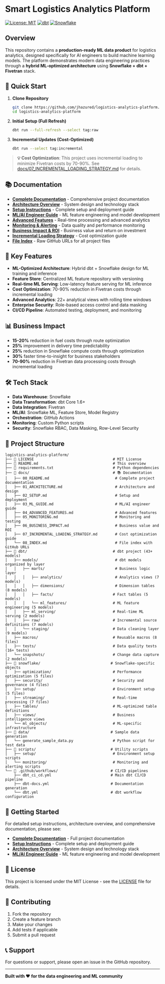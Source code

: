 # Smart Logistics Analytics Platform

[![License: MIT](https://img.shields.io/badge/License-MIT-yellow.svg)](https://opensource.org/licenses/MIT)
[![dbt](https://img.shields.io/badge/dbt-1.0+-orange.svg)](https://www.getdbt.com/)
[![Snowflake](https://img.shields.io/badge/Snowflake-Compatible-blue.svg)](https://www.snowflake.com/)

## Overview

This repository contains a **production-ready ML data product** for logistics analytics, designed specifically for AI engineers to build machine learning models. The platform demonstrates modern data engineering practices through a **hybrid ML-optimized architecture** using **Snowflake + dbt + Fivetran** stack.

## 🚀 Quick Start

1. **Clone Repository**
   ```bash
   git clone https://github.com/jhazured/logistics-analytics-platform.git
   cd logistics-analytics-platform
   ```

2. **Initial Setup (Full Refresh)**
   ```bash
   dbt run --full-refresh --select tag:raw
   ```

3. **Incremental Updates (Cost-Optimized)**
   ```bash
   dbt run --select tag:incremental
   ```

> **💡 Cost Optimization**: This project uses incremental loading to minimize Fivetran costs by 70-90%. See [docs/07_INCREMENTAL_LOADING_STRATEGY.md](docs/07_INCREMENTAL_LOADING_STRATEGY.md) for details.

## 📚 Documentation

- **[Complete Documentation](docs/00_README.md)** - Comprehensive project documentation
- **[Architecture Overview](docs/01_ARCHITECTURE.md)** - System design and technology stack
- **[Setup Instructions](docs/02_SETUP.md)** - Complete setup and deployment guide
- **[ML/AI Engineer Guide](docs/03_ML_GUIDE.md)** - ML feature engineering and model development
- **[Advanced Features](docs/04_ADVANCED_FEATURES.md)** - Real-time processing and advanced analytics
- **[Monitoring & Alerting](docs/05_MONITORING.md)** - Data quality and performance monitoring
- **[Business Impact & ROI](docs/06_BUSINESS_IMPACT.md)** - Business value and return on investment
- **[Incremental Loading Strategy](docs/07_INCREMENTAL_LOADING_STRATEGY.md)** - Cost optimization guide
- **[File Index](docs/08_INDEX.md)** - Raw GitHub URLs for all project files

## 🎯 Key Features

- **ML-Optimized Architecture**: Hybrid dbt + Snowflake design for ML training and inference
- **Feature Store**: Centralized ML feature repository with versioning
- **Real-time ML Serving**: Low-latency feature serving for ML inference
- **Cost Optimization**: 70-90% reduction in Fivetran costs through incremental loading
- **Advanced Analytics**: 22+ analytical views with rolling time windows
- **Enterprise Security**: Role-based access control and data masking
- **CI/CD Pipeline**: Automated testing, deployment, and monitoring

## 📊 Business Impact

- **15-20%** reduction in fuel costs through route optimization
- **25%** improvement in delivery time predictability
- **25%** reduction in Snowflake compute costs through optimization
- **30%** faster time-to-insight for business stakeholders
- **70-90%** reduction in Fivetran data processing costs through incremental loading

## 🛠️ Tech Stack

- **Data Warehouse**: Snowflake
- **Data Transformation**: dbt Core 1.6+
- **Data Integration**: Fivetran
- **ML/AI**: Snowflake ML, Feature Store, Model Registry
- **Orchestration**: GitHub Actions
- **Monitoring**: Custom Python scripts
- **Security**: Snowflake RBAC, Data Masking, Row-Level Security

## 📁 Project Structure

```
logistics-analytics-platform/
├── 📄 LICENSE                                    # MIT License
├── 📄 README.md                                  # This overview
├── 📄 requirements.txt                           # Python dependencies
├── 📁 docs/                                      # 📚 Documentation
│   ├── 00_README.md                              # Complete project documentation
│   ├── 01_ARCHITECTURE.md                        # Architecture and design
│   ├── 02_SETUP.md                               # Setup and deployment
│   ├── 03_ML_GUIDE.md                            # ML/AI engineer guide
│   ├── 04_ADVANCED_FEATURES.md                   # Advanced features
│   ├── 05_MONITORING.md                          # Monitoring and testing
│   ├── 06_BUSINESS_IMPACT.md                     # Business value and ROI
│   ├── 07_INCREMENTAL_LOADING_STRATEGY.md        # Cost optimization guide
│   └── 08_INDEX.md                               # File index with GitHub URLs
├── 📁 dbt/                                       # dbt project (43+ models)
│   ├── models/                                   # dbt models organized by layer
│   │   ├── marts/                                # Business logic layer
│   │   │   ├── analytics/                        # Analytics views (7 models)
│   │   │   ├── dimensions/                       # Dimension tables (8 models)
│   │   │   ├── facts/                           # Fact tables (5 models)
│   │   │   └── ml_features/                     # ML feature engineering (5 models)
│   │   ├── ml_serving/                          # Real-time ML serving (2 models)
│   │   ├── raw/                                 # Incremental source definitions (7 models)
│   │   └── staging/                             # Data cleaning layer (9 models)
│   ├── macros/                                  # Reusable macros (8 files)
│   ├── tests/                                   # Data quality tests (16+ tests)
│   └── snapshots/                               # Change data capture (2 models)
├── 📁 snowflake/                                # Snowflake-specific objects
│   ├── optimization/                            # Performance optimization (5 files)
│   ├── security/                                # Security and governance (4 files)
│   ├── setup/                                   # Environment setup (5 files)
│   ├── streaming/                               # Real-time processing (7 files)
│   ├── tables/                                  # ML-optimized table definitions
│   ├── views/                                   # Business intelligence views
│   └── ml_objects/                              # ML-specific infrastructure
├── 📁 data/                                     # Sample data generation
│   └── generate_sample_data.py                  # Python script for test data
├── 📁 scripts/                                  # Utility scripts
│   ├── setup/                                   # Environment setup scripts
│   └── monitoring/                              # Monitoring and alerting scripts
└── 📁 .github/workflows/                        # CI/CD pipelines
    ├── dbt_ci_cd.yml                           # Main dbt CI/CD pipeline
    ├── dbt-docs.yml                            # Documentation generation
    └── dbt.yml                                 # dbt workflow configuration
```

## 🚀 Getting Started

For detailed setup instructions, architecture overview, and comprehensive documentation, please see:

- **[Complete Documentation](docs/00_README.md)** - Full project documentation
- **[Setup Instructions](docs/02_SETUP.md)** - Complete setup and deployment guide
- **[Architecture Overview](docs/01_ARCHITECTURE.md)** - System design and technology stack
- **[ML/AI Engineer Guide](docs/03_ML_GUIDE.md)** - ML feature engineering and model development

## 📄 License

This project is licensed under the MIT License - see the [LICENSE](LICENSE) file for details.

## 🤝 Contributing

1. Fork the repository
2. Create a feature branch
3. Make your changes
4. Add tests if applicable
5. Submit a pull request

## 📞 Support

For questions or support, please open an issue in the GitHub repository.

---

**Built with ❤️ for the data engineering and ML community**